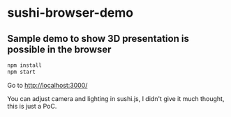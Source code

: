# sushi-browser-demo

## Sample demo to show 3D presentation is possible in the browser

```bash
npm install
npm start
```

Go to [http://localhost:3000/](http://localhost:3000/)


You can adjust camera and lighting in sushi.js, I didn't give it much thought, 
this is just a PoC.
